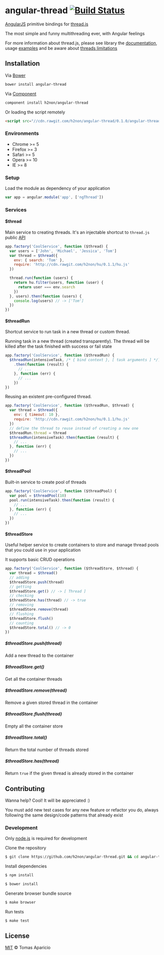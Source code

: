 # angular-thread [![Build Status](https://api.travis-ci.org/h2non/angular-thread.svg?branch=master)][travis]

[AngularJS](http://angularjs.org) primitive bindings for [thread.js](https://github.com/h2non/thread.js)

The most simple and funny multithreading ever, with Angular feelings

For more information about thread.js, please see library the [documentation](https://github.com/h2non/thread.js#basic-usage), usage [examples](https://github.com/h2non/thread.js/tree/master/examples) and be aware about [threads limitations](https://github.com/h2non/thread.js#threads-limitations)

## Installation

Via [Bower](http://bower.io)
```bash
bower install angular-thread
```
Via [Component](http://component.io/)
```bash
component install h2non/angular-thread
```

Or loading the script remotely
```html
<script src="//cdn.rawgit.com/h2non/angular-thread/0.1.0/angular-thread.js"></script>
```

### Environments

- Chrome >= 5
- Firefox >= 3
- Safari >= 5
- Opera >= 10
- IE >= 8

### Setup

Load the module as dependency of your application
```js
var app = angular.module('app', ['ngThread'])
```

### Services

#### $thread

Main service to creating threads.
It's an injectable shortcut to `thread.js` public [API](https://github.com/h2non/thread.js#api)

```js
app.factory('CoolService', function ($thread) {
  var users = ['John', 'Michael', 'Jessica', 'Tom']
  var thread = $thread({
    env: { search: 'Tom' },
    require: 'http://cdn.rawgit.com/h2non/hu/0.1.1/hu.js'
  })

  thread.run(function (users) {
    return hu.filter(users, function (user) {
      return user === env.search
    })
  }, users).then(function (users) {
    console.log(users) // -> ['Tom']
  })
})
```

#### $threadRun

Shortcut service to run task in a new thread or custom thread.


Running task in a new thread (created transparently).
The thread will be killed after the task finished with success or fail state
```js
app.factory('CoolService', function ($threadRun) {
  $threadRun(intensiveTask, /* { bind context }, [ task arguments ] */)
    .then(function (result) {
      // ...
    }, function (err) {
      // ...
    })
})
```

Reusing an existent pre-configured thread.
```js
app.factory('CoolService', function ($threadRun, $thread) {
  var thread = $thread({
    env: { timeout: 10 },
    require: 'http://cdn.rawgit.com/h2non/hu/0.1.1/hu.js'
  })
  // define the thread to reuse instead of creating a new one
  $threadRun.thread = thread
  $threadRun(intensiveTask).then(function (result) {
    // ...
  }, function (err) {
    // ...
  })
})
```

#### $threadPool

Built-in service to create pool of threads

```js
app.factory('CoolService', function ($threadPool) {
  var pool = $threadPool(10)
  pool.run(intensiveTask).then(function (result) {
    // ...
  }, function (err) {
    // ...
  })
})
```

#### $threadStore

Useful helper service to create containers to store and manage thread pools
that you could use in your application

It supports basic CRUD operations

```js
app.factory('CoolService', function ($threadStore, $thread) {
  var thread = $thread()
  // adding
  $threadStore.push(thread)
  // getting
  $threadStore.get() // -> [ Thread ]
  // checking
  $threadStore.has(thread) // -> true
  // removing
  $threadStore.remove(thread)
  // flushing
  $threadStore.flush()
  // counting
  $threadStore.total() // -> 0
})
```

##### $threadStore.push(thread)

Add a new thread to the container

##### $threadStore.get()

Get all the container threads

##### $threadStore.remove(thread)

Remove a given stored thread in the container

##### $threadStore.flush(thread)

Empty all the container store

##### $threadStore.total()

Return the total number of threads stored

##### $threadStore.has(thread)

Return `true` if the given thread is already stored in the container

## Contributing

Wanna help? Cool! It will be appreciated :)

You must add new test cases for any new feature or refactor you do,
always following the same design/code patterns that already exist

### Development

Only [node.js](http://nodejs.org) is required for development

Clone the repository
```bash
$ git clone https://github.com/h2non/angular-thread.git && cd angular-thread
```

Install dependencies
```bash
$ npm install
```
```bash
$ bower install
```

Generate browser bundle source
```bash
$ make browser
```

Run tests
```bash
$ make test
```

## License

[MIT](http://opensource.org/licenses/MIT) © Tomas Aparicio

[travis]: http://travis-ci.org/h2non/angular-thread

